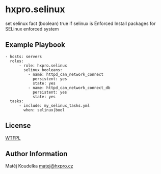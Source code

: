 hxpro.selinux
=============

set selinux fact (boolean) true if selinux is Enforced
Install packages for SELinux enforced system


Example Playbook
----------------

    - hosts: servers
      roles:
          - role: hxpro.selinux
            selinux_booleans:
              - name: httpd_can_network_connect
                persistent: yes
                state: yes
              - name: httpd_can_network_connect_db
                persistent: yes
                state: yes
      tasks:
          - include: my_selinux_tasks.yml
            when: selinux|bool

License
-------

[WTFPL](https://raw.githubusercontent.com/hxpro/ansible-role-selinux/master/LICENSE)

Author Information
------------------

Matěj Koudelka <matej@hxpro.cz>
